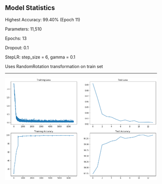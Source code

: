 ## Model Statistics

Highest Accuracy: 99.40% (Epoch 11)

Parameters: 11,510

Epochs: 13

Dropout: 0.1

StepLR: step_size = 6, gamma = 0.1

Uses RandomRotation transformation on train set

---

![accuracy](acc.png)


